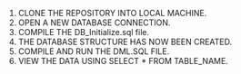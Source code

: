 1. CLONE THE REPOSITORY INTO LOCAL MACHINE. 
2. OPEN A NEW DATABASE CONNECTION.
3. COMPILE THE DB_Initialize.sql file.
4. THE DATABASE STRUCTURE HAS NOW BEEN CREATED.
5. COMPILE AND RUN THE DML.SQL FILE.
6. VIEW THE DATA USING SELECT * FROM TABLE_NAME.
